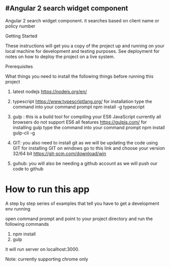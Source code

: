 #Angular 2 search widget component
---------------------------------

Angular 2 search widget component. it searches based on client name or policy number


Getting Started

These instructions will get you a copy of the project up and running on your local machine for development and testing purposes. See deployment for notes on how to deploy the project on a live system.

Prerequisites

What things you need to install the following things before running this project

1. latest nodejs 
   https://nodejs.org/en/

2. typescript
   https://www.typescriptlang.org/
	   for installation type the command into your command prompt
	   npm install -g typescript

3. gulp : this is a build tool for compiling your ES6 JavaScript currently all browsers do not support ES6 all features
   https://gulpjs.com/
   for installing gulp type the command into your command prompt
   npm install gulp-cli -g

4. GIT: you also need to install git as we will be updating the code using GIT
   for installing GIT on windows go to this link and choose your version 32/64 bit
   https://git-scm.com/download/win

5.  guhub:  you will also be needing a github account as we will push our code to github

# How to run this app
A step by step series of examples that tell you have to get a development env running

open command prompt and point to your project directory and run the following commands

1. npm install
2. gulp

it will run server on localhost:3000.

Note: currently supporting chrome only

